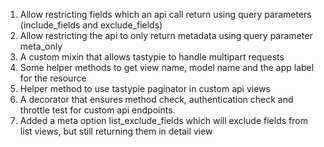 1) Allow restricting fields which an api call return using query parameters (include_fields and exclude_fields)
2) Allow restricting the api to only return metadata using query parameter meta_only
3) A custom mixin that allows tastypie to handle multipart requests
4) Some helper methods to get view name, model name and the app label for the resource
5) Helper method to use tastypie paginator in custom api views
6) A decorator that ensures method check, authentication check and throttle test
   for custom api endpoints.
7) Added a meta option list_exclude_fields which will exclude fields from
list views, but still returning them in detail view
